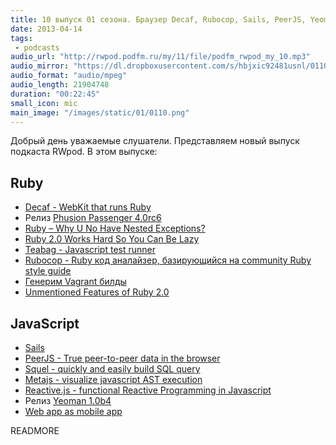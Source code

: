 ```yaml
---
title: 10 выпуск 01 сезона. Браузер Decaf, Rubocop, Sails, PeerJS, Yeoman 1.0b4 и прочее
date: 2013-04-14
tags:
 - podcasts
audio_url: "http://rwpod.podfm.ru/my/11/file/podfm_rwpod_my_10.mp3"
audio_mirror: "https://dl.dropboxusercontent.com/s/hbjxic92481usnl/0110.mp3?dl=1"
audio_format: "audio/mpeg"
audio_length: 21904748
duration: "00:22:45"
small_icon: mic
main_image: "/images/static/01/0110.png"
---
```


Добрый день уважаемые слушатели. Представляем новый выпуск подкаста RWpod. В этом выпуске:

## Ruby

 - [Decaf - WebKit that runs Ruby](http://trydecaf.org/)
 - Релиз [Phusion Passenger 4.0rc6](http://blog.phusion.nl/2013/04/09/phusion-passenger-4-0-release-candidate-6/)
 - [Ruby – Why U No Have Nested Exceptions?](http://www.skorks.com/2013/04/ruby-why-u-no-have-nested-exceptions/)
 - [Ruby 2.0 Works Hard So You Can Be Lazy](http://patshaughnessy.net/2013/4/3/ruby-2-0-works-hard-so-you-can-be-lazy)
 - [Teabag - Javascript test runner](https://github.com/modeset/teabag)
 - [Rubocop - Ruby код аналайзер, базирующийся на community Ruby style guide](http://batsov.com/rubocop/)
 - [Генерим Vagrant билды](http://hospice.io/)
 - [Unmentioned Features of Ruby 2.0](http://whitequark.org/blog/2013/04/14/unmentioned-features-of-ruby-2-dot-0/)

## JavaScript

 - [Sails](http://balderdashy.github.io/sails/)
 - [PeerJS - True peer-to-peer data in the browser](http://peerjs.com/)
 - [Squel - quickly and easily build SQL query](http://hiddentao.github.io/squel/)
 - [Metajs - visualize javascript AST execution](http://int3.github.io/metajs/)
 - [Reactive.js - functional Reactive Programming in Javascript](http://eng.wealthfront.com/2013/04/reactivejs-functional-reactive.html)
 - Релиз [Yeoman 1.0b4](http://addyosmani.com/blog/yeoman-update-announcing-1-0-beta-4/)
 - [Web app as mobile app](http://blog.forecast.io/its-not-a-web-app-its-an-app-you-install-from-the-web/)


READMORE
